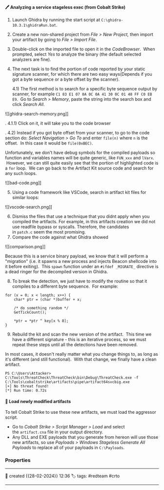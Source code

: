 
#### 🖊️ Analyzing a service stageless exec (from Cobalt Strike)

1) Launch Ghidra by running the start script at `C:\ghidra-10.3.1\ghidraRun.bat`.
2) Create a new non-shared project from _File > New Project,_ then import your artifact by going to _File > Import File_.
3) Double-click on the imported file to open it in the _CodeBrowser_.  When prompted, select _Yes_ to analyze the binary (the default selected analyzers are fine).
4) The next task is to find the portion of code reported by your static signature scanner, for which there are two easy ways(Depends if you got a byte sequence or a byte offset by the scanner).
	
	4.1) The first method is to search for a specific byte sequence output by scanner, for example `C1 83 E1 07 8A 0C 0A 41 30 0C 01 48 FF C0 EB E9`.  Go to _Search > Memory_, paste the string into the search box and click _Search All_.

![[ghidra-search-memory.png]]

. 
		4.1.1) Click on it, it will take you to the code browser

.
	4.2) Instead if you got byte offset from your scanner, to go to the code section do: _Select Navigation > Go To_ and enter `file(n)` where `n` is the offset.  In this case it would be `file(0xBEC)`.

Unfortunately, we don't have debug symbols for the compiled payloads so function and variables names will be quite generic, like `FUN_xxx` and `lVarx`.  However, we can still quite easily see that the portion of highlighted code is a `for` loop.  We can go back to the Artifact Kit source code and search for any such loops.

![[bad-code.png]]

5) Using a code framework like VSCode, search in artifact kit files for similar loops:

![[vscode-search.png]]

6) Dismiss the files that use a technique that you didnt apply when you compiled the artifacts. For example, in this artifacts creation we did not use readfile bypass or syscalls. Therefore, the candidates in `patch.c` seem the most promising.
7) Compare the code against what Ghidra showed

![[comparison.png]]

Because this is a service binary payload, we know that it will perform a "migration" (i.e. it spawns a new process and injects Beacon shellcode into it before exiting).  This `spawn` function under an `#ifdef _MIGRATE_` directive is a dead ringer for the decompiled version in Ghidra.

8) To break the detection, we just have to modify the routine so that it compiles to a different byte sequence.  For example:

```
for (x = 0; x < length; x++) {
    char* ptr = (char *)buffer + x;

    /* do something random */
    GetTickCount();

    *ptr = *ptr ^ key[x % 8];
}
```

9) Rebuild the kit and scan the new version of the artifact.  This time we have a different signature - this is an iterative process, so we must repeat these steps until all the detections have been removed.

In most cases, it doesn't really matter what you change things to, as long as it's different (and still functional).  With that change, we finally have a clean artifact.
```
PS C:\Users\Attacker> C:\Tools\ThreatCheck\ThreatCheck\bin\Debug\ThreatCheck.exe -f C:\Tools\cobaltstrike\artifacts\pipe\artifact64svcbig.exe
[+] No threat found!
[*] Run time: 0.72s
```


#### 📔 Load newly modified artifacts

To tell Cobalt Strike to use these new artifacts, we must load the aggressor script.

- Go to _Cobalt Strike > Script Manager > Load_ and select the `artifact.cna` file in your output directory.
- Any DLL and EXE payloads that you generate from hereon will use those new artifacts, so use _Payloads > Windows Stageless Generate All Payloads_ to replace all of your payloads in `C:\Payloads`.



### Properties
---
📆 created   {{28-02-2024}} 12:36
🏷️ tags: #redteam #crto 

---

